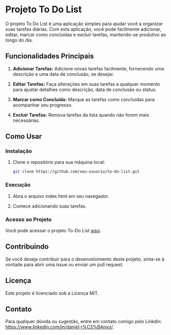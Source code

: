 # Projeto To Do List

O projeto To Do List é uma aplicação simples para ajudar você a organizar suas tarefas diárias. Com esta aplicação, você pode facilmente adicionar, editar, marcar como concluídas e excluir tarefas, mantendo-se produtivo ao longo do dia.

## Funcionalidades Principais

1. **Adicionar Tarefas:** Adicione novas tarefas facilmente, fornecendo uma descrição e uma data de conclusão, se desejar.

2. **Editar Tarefas:** Faça alterações em suas tarefas a qualquer momento para ajustar detalhes como descrição, data de conclusão ou status.

3. **Marcar como Concluída:** Marque as tarefas como concluídas para acompanhar seu progresso.

4. **Excluir Tarefas:** Remova tarefas da lista quando não forem mais necessárias.

## Como Usar

### Instalação

1. Clone o repositório para sua máquina local:

   ```bash
   git clone https://github.com/seu-usuario/to-do-list.git

### Execução

1. Abra o arquivo index.html em seu navegador.

2. Comece adicionando suas tarefas.

### Acesso ao Projeto

Você pode acessar o projeto To-Do List [aqui](https://judoloko.github.io/To-Do-List/).

## Contribuindo

Se você deseja contribuir para o desenvolvimento deste projeto, sinta-se à vontade para abrir uma issue ou enviar um pull request.

## Licença

Este projeto é licenciado sob a Licença MIT.

## Contato

Para qualquer dúvida ou sugestão, entre em contato comigo pelo Linkdin: https://www.linkedin.com/in/daniel-j%C3%BAnior/.
